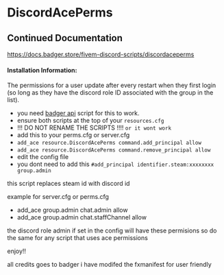 # DiscordAcePerms



## Continued Documentation
https://docs.badger.store/fivem-discord-scripts/discordaceperms


#### Installation Information:

The permissions for a user update after every restart when they first login (so long as they have the discord role ID associated with the group in the list).
- you need [badger api](https://github.com/outsider31000/Badger_Discord_API) script for this to work.
- ensure both scripts at the top of your `resources.cfg`
- !!! DO NOT RENAME THE SCRIPTS !!!! `or it wont work`
- add this to your perms.cfg or server.cfg
- `add_ace resource.DiscordAcePerms command.add_principal allow`
- `add_ace resource.DiscordAcePerms command.remove_principal allow`
- edit the config file
- you dont need to add this `#add_principal identifier.steam:xxxxxxxx group.admin`

this script replaces steam id with discord id 

example for server.cfg or perms.cfg

* add_ace group.admin chat.admin allow
* add_ace group.admin chat.staffChannel allow

the discord role admin if set in the config  will have these permisions
so do the same for any script that uses ace permissions 

enjoy!!

all credits goes to badger
i have modifed the fxmanifest for user friendly


